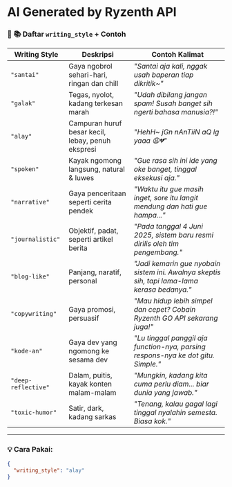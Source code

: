 # AI Generated by Ryzenth API

### 🧾 **📚 Daftar `writing_style` + Contoh**

| Writing Style       | Deskripsi                                         | Contoh Kalimat                                                                               |
| ------------------- | ------------------------------------------------- | -------------------------------------------------------------------------------------------- |
| `"santai"`          | Gaya ngobrol sehari-hari, ringan dan chill        | *"Santai aja kali, nggak usah baperan tiap dikritik\~"*                                      |
| `"galak"`           | Tegas, nyolot, kadang terkesan marah              | *"Udah dibilang jangan spam! Susah banget sih ngerti bahasa manusia?!"*                      |
| `"alay"`            | Campuran huruf besar kecil, lebay, penuh ekspresi | *"HehH\~ jGn nAnTiiN aQ lg yaaa 😩💔"*                                                       |
| `"spoken"`          | Kayak ngomong langsung, natural & luwes           | *"Gue rasa sih ini ide yang oke banget, tinggal eksekusi aja."*                              |
| `"narrative"`       | Gaya penceritaan seperti cerita pendek            | *"Waktu itu gue masih inget, sore itu langit mendung dan hati gue hampa..."*                 |
| `"journalistic"`    | Objektif, padat, seperti artikel berita           | *"Pada tanggal 4 Juni 2025, sistem baru resmi dirilis oleh tim pengembang."*                 |
| `"blog-like"`       | Panjang, naratif, personal                        | *"Jadi kemarin gue nyobain sistem ini. Awalnya skeptis sih, tapi lama-lama kerasa bedanya."* |
| `"copywriting"`     | Gaya promosi, persuasif                           | *"Mau hidup lebih simpel dan cepet? Cobain Ryzenth GO API sekarang juga!"*                   |
| `"kode-an"`         | Gaya dev yang ngomong ke sesama dev               | *"Lu tinggal panggil aja function-nya, parsing respons-nya ke dot gitu. Simple."*            |
| `"deep-reflective"` | Dalam, puitis, kayak konten malam-malam           | *"Mungkin, kadang kita cuma perlu diam... biar dunia yang jawab."*                           |
| `"toxic-humor"`     | Satir, dark, kadang sarkas                        | *"Tenang, kalau gagal lagi tinggal nyalahin semesta. Biasa kok."*                            |

---

### 💡 Cara Pakai:

```json
{
  "writing_style": "alay"
}
```

